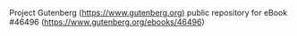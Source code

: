 Project Gutenberg (https://www.gutenberg.org) public repository for eBook #46496 (https://www.gutenberg.org/ebooks/46496)
